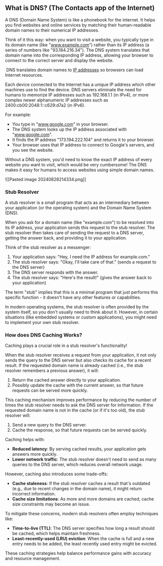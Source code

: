 ## What is DNS? (The Contacts app of the Internet)
A DNS (Domain Name System) is like a phonebook for the internet. It helps you find websites and online services by matching their human-readable domain names to their numerical IP addresses.

Think of it this way: when you want to visit a website, you typically type in its domain name (like "www.example.com") rather than its IP address (a series of numbers like "93.184.216.34"). The DNS system translates that domain name into the corresponding IP address, allowing your browser to connect to the correct server and display the website.

 DNS translates domain names to [IP addresses](https://www.cloudflare.com/learning/dns/glossary/what-is-my-ip-address/) so browsers can load Internet resources.

Each device connected to the Internet has a unique IP address which other machines use to find the device. DNS servers eliminate the need for humans to memorize IP addresses such as 192.168.1.1 (in IPv4), or more complex newer alphanumeric IP addresses such as 2400:cb00:2048:1::c629:d7a2 (in IPv6).

For example:

* You type in "www.google.com" in your browser.
* The DNS system looks up the IP address associated with "www.google.com".
* It finds the IP address "173.194.222.104" and returns it to your browser.
* Your browser uses that IP address to connect to Google's servers, and you see the website.

Without a DNS system, you'd need to know the exact IP address of every website you want to visit, which would be very cumbersome! The DNS makes it easy for humans to access websites using simple domain names.

![[Pasted image 20240828214334.png]]

### Stub Resolver
A stub resolver is a small program that acts as an intermediary between your application (or the operating system) and the Domain Name System (DNS).

When you ask for a domain name (like "example.com") to be resolved into its IP address, your application sends this request to the stub resolver. The stub resolver then takes care of sending the request to a DNS server, getting the answer back, and providing it to your application.

Think of the stub resolver as a messenger:

1. Your application says: "Hey, I need the IP address for example.com."
2. The stub resolver says: "Okay, I'll take care of that." (sends a request to the DNS server)
3. The DNS server responds with the answer.
4. The stub resolver says: "Here's the result!" (gives the answer back to your application)

The term "stub" implies that this is a minimal program that just performs this specific function - it doesn't have any other features or capabilities.

In modern operating systems, the stub resolver is often provided by the system itself, so you don't usually need to think about it. However, in certain situations (like embedded systems or custom applications), you might need to implement your own stub resolver.

### How does DNS Caching Works?
Caching plays a crucial role in a stub resolver's functionality!

When the stub resolver receives a request from your application, it not only sends the query to the DNS server but also checks its cache for a recent result. If the requested domain name is already cached (i.e., the stub resolver remembers a previous answer), it will:

1. Return the cached answer directly to your application.
2. Possibly update the cache with the current answer, so that future requests can be served more quickly.

This caching mechanism improves performance by reducing the number of times the stub resolver needs to ask the DNS server for information. If the requested domain name is not in the cache (or if it's too old), the stub resolver will:

1. Send a new query to the DNS server.
2. Cache the response, so that future requests can be served quickly.

Caching helps with:

* **Reduced latency**: By serving cached results, your application gets answers more quickly.
* **Lower network traffic**: The stub resolver doesn't need to send as many queries to the DNS server, which reduces overall network usage.

However, caching also introduces some trade-offs:

* **Cache staleness**: If the stub resolver caches a result that's outdated (e.g., due to recent changes in the domain name), it might return incorrect information.
* **Cache size limitations**: As more and more domains are cached, cache size constraints may become an issue.

To mitigate these concerns, modern stub resolvers often employ techniques like:

* **Time-to-live (TTL)**: The DNS server specifies how long a result should be cached, which helps maintain freshness.
* **Least-recently-used (LRU) eviction**: When the cache is full and a new entry needs to be added, the least recently used entry might be evicted.

These caching strategies help balance performance gains with accuracy and resource management.